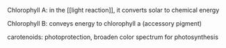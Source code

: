 Chlorophyll A: in the [[light reaction]], it converts solar to chemical energy

Chlorophyll B: conveys energy to chlorophyll a (accessory pigment)

carotenoids: photoprotection, broaden color spectrum for photosynthesis